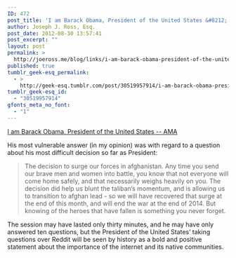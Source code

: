 ```yaml
---
ID: 472
post_title: 'I am Barack Obama, President of the United States &#8212; AMA'
author: Joseph J. Ross, Esq.
post_date: 2012-08-30 13:57:41
post_excerpt: ""
layout: post
permalink: >
  http://joeross.me/blog/links/i-am-barack-obama-president-of-the-united-states/
published: true
tumblr_geek-esq_permalink:
  - >
    http://geek-esq.tumblr.com/post/30519957914/i-am-barack-obama-president-of-the-united-states
tumblr_geek-esq_id:
  - "30519957914"
gfonts_meta_no_font:
  - "1"
---
```

<a href='http://www.reddit.com/r/IAmA/comments/z1c9z/i_am_barack_obama_president_of_the_united_states/'>I am Barack Obama, President of the United States -- AMA</a><div class="link_description"><p>His most vulnerable answer (in my opinion) was with regard to a question about his most difficult decision so far as President:</p>

<blockquote>The decision to surge our forces in afghanistan. Any time you send our brave men and women into battle, you know that not everyone will come home safely, and that necessarily weighs heavily on you. The decision did help us blunt the taliban&#8217;s momentum, and is allowing us to transition to afghan lead - so we will have recovered that surge at the end of this month, and will end the war at the end of 2014. But knowing of the heroes that have fallen is something you never forget.</blockquote>

<p>The session may have lasted only thirty minutes, and he may have only answered ten questions, but the President of the United States&#8217; taking questions over Reddit will be seen by history as a bold and positive statement about the importance of the internet and its native communities.</p></div>